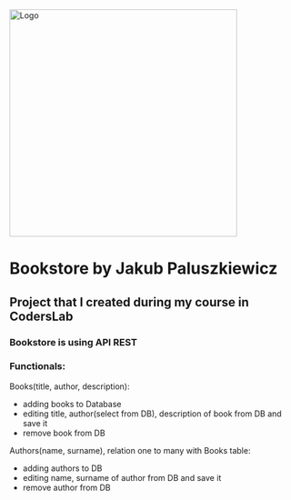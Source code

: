<img alt="Logo" src="http://coderslab.pl/svg/logo-coderslab.svg" width="400">

# Bookstore by Jakub Paluszkiewicz

## Project that I created during my course in CodersLab

### Bookstore is using API REST

### Functionals:

Books(title, author, description):
 - adding books to Database
 - editing title, author(select from DB), description of book from DB and save it
 - remove book from DB

Authors(name, surname), relation one to many with Books table:
  - adding authors to DB
  - editing name, surname of author from DB and save it
  - remove author from DB
